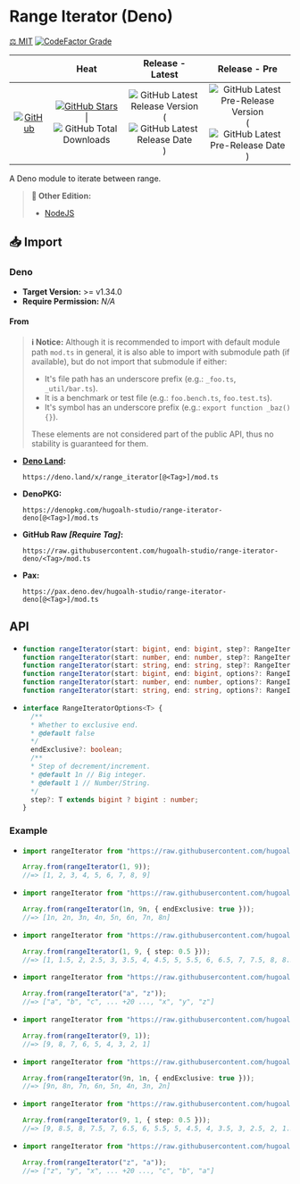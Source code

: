# Range Iterator (Deno)

[⚖️ MIT](./LICENSE.md)
[![CodeFactor Grade](https://img.shields.io/codefactor/grade/github/hugoalh-studio/range-iterator-deno?label=Grade&logo=codefactor&logoColor=ffffff&style=flat-square "CodeFactor Grade")](https://www.codefactor.io/repository/github/hugoalh-studio/range-iterator-deno)

|  | **Heat** | **Release - Latest** | **Release - Pre** |
|:-:|:-:|:-:|:-:|
| [![GitHub](https://img.shields.io/badge/GitHub-181717?logo=github&logoColor=ffffff&style=flat-square "GitHub")](https://github.com/hugoalh-studio/range-iterator-deno) | [![GitHub Stars](https://img.shields.io/github/stars/hugoalh-studio/range-iterator-deno?label=&logoColor=ffffff&style=flat-square "GitHub Stars")](https://github.com/hugoalh-studio/range-iterator-deno/stargazers) \| ![GitHub Total Downloads](https://img.shields.io/github/downloads/hugoalh-studio/range-iterator-deno/total?label=&style=flat-square "GitHub Total Downloads") | ![GitHub Latest Release Version](https://img.shields.io/github/release/hugoalh-studio/range-iterator-deno?sort=semver&label=&style=flat-square "GitHub Latest Release Version") (![GitHub Latest Release Date](https://img.shields.io/github/release-date/hugoalh-studio/range-iterator-deno?label=&style=flat-square "GitHub Latest Release Date")) | ![GitHub Latest Pre-Release Version](https://img.shields.io/github/release/hugoalh-studio/range-iterator-deno?include_prereleases&sort=semver&label=&style=flat-square "GitHub Latest Pre-Release Version") (![GitHub Latest Pre-Release Date](https://img.shields.io/github/release-date-pre/hugoalh-studio/range-iterator-deno?label=&style=flat-square "GitHub Latest Pre-Release Date")) |

A Deno module to iterate between range.

> **🔗 Other Edition:**
>
> - [NodeJS](https://github.com/hugoalh-studio/range-iterator-nodejs)

## 📥 Import

### Deno

- **Target Version:** >= v1.34.0
- **Require Permission:** *N/A*

#### From

> **ℹ️ Notice:** Although it is recommended to import with default module path `mod.ts` in general, it is also able to import with submodule path (if available), but do not import that submodule if either:
>
> - It's file path has an underscore prefix (e.g.: `_foo.ts`, `_util/bar.ts`).
> - It is a benchmark or test file (e.g.: `foo.bench.ts`, `foo.test.ts`).
> - It's symbol has an underscore prefix (e.g.: `export function _baz() {}`).
>
> These elements are not considered part of the public API, thus no stability is guaranteed for them.

- **[Deno Land](https://deno.land/x/range_iterator):**
  ```
  https://deno.land/x/range_iterator[@<Tag>]/mod.ts
  ```
- **DenoPKG:**
  ```
  https://denopkg.com/hugoalh-studio/range-iterator-deno[@<Tag>]/mod.ts
  ```
- **GitHub Raw *\[Require Tag\]*:**
  ```
  https://raw.githubusercontent.com/hugoalh-studio/range-iterator-deno/<Tag>/mod.ts
  ```
- **Pax:**
  ```
  https://pax.deno.dev/hugoalh-studio/range-iterator-deno[@<Tag>]/mod.ts
  ```

## API

- ```ts
  function rangeIterator(start: bigint, end: bigint, step?: RangeIteratorOptions<bigint>["step"]): Generator<bigint, void, unknown>;
  function rangeIterator(start: number, end: number, step?: RangeIteratorOptions<number>["step"]): Generator<number, void, unknown>;
  function rangeIterator(start: string, end: string, step?: RangeIteratorOptions<string>["step"]): Generator<string, void, unknown>;
  function rangeIterator(start: bigint, end: bigint, options?: RangeIteratorOptions<bigint>): Generator<bigint, void, unknown>;
  function rangeIterator(start: number, end: number, options?: RangeIteratorOptions<number>): Generator<number, void, unknown>;
  function rangeIterator(start: string, end: string, options?: RangeIteratorOptions<string>): Generator<string, void, unknown>;
  ```
- ```ts
  interface RangeIteratorOptions<T> {
    /**
    * Whether to exclusive end.
    * @default false
    */
    endExclusive?: boolean;
    /**
    * Step of decrement/increment.
    * @default 1n // Big integer.
    * @default 1 // Number/String.
    */
    step?: T extends bigint ? bigint : number;
  }
  ```

### Example

- ```ts
  import rangeIterator from "https://raw.githubusercontent.com/hugoalh-studio/range-iterator-deno/main/mod.ts";

  Array.from(rangeIterator(1, 9));
  //=> [1, 2, 3, 4, 5, 6, 7, 8, 9]
  ```
- ```ts
  import rangeIterator from "https://raw.githubusercontent.com/hugoalh-studio/range-iterator-deno/main/mod.ts";

  Array.from(rangeIterator(1n, 9n, { endExclusive: true }));
  //=> [1n, 2n, 3n, 4n, 5n, 6n, 7n, 8n]
  ```
- ```ts
  import rangeIterator from "https://raw.githubusercontent.com/hugoalh-studio/range-iterator-deno/main/mod.ts";

  Array.from(rangeIterator(1, 9, { step: 0.5 }));
  //=> [1, 1.5, 2, 2.5, 3, 3.5, 4, 4.5, 5, 5.5, 6, 6.5, 7, 7.5, 8, 8.5, 9]
  ```
- ```ts
  import rangeIterator from "https://raw.githubusercontent.com/hugoalh-studio/range-iterator-deno/main/mod.ts";

  Array.from(rangeIterator("a", "z"));
  //=> ["a", "b", "c", ... +20 ..., "x", "y", "z"]
  ```
- ```ts
  import rangeIterator from "https://raw.githubusercontent.com/hugoalh-studio/range-iterator-deno/main/mod.ts";

  Array.from(rangeIterator(9, 1));
  //=> [9, 8, 7, 6, 5, 4, 3, 2, 1]
  ```
- ```ts
  import rangeIterator from "https://raw.githubusercontent.com/hugoalh-studio/range-iterator-deno/main/mod.ts";

  Array.from(rangeIterator(9n, 1n, { endExclusive: true }));
  //=> [9n, 8n, 7n, 6n, 5n, 4n, 3n, 2n]
  ```
- ```ts
  import rangeIterator from "https://raw.githubusercontent.com/hugoalh-studio/range-iterator-deno/main/mod.ts";

  Array.from(rangeIterator(9, 1, { step: 0.5 }));
  //=> [9, 8.5, 8, 7.5, 7, 6.5, 6, 5.5, 5, 4.5, 4, 3.5, 3, 2.5, 2, 1.5, 1]
  ```
- ```ts
  import rangeIterator from "https://raw.githubusercontent.com/hugoalh-studio/range-iterator-deno/main/mod.ts";

  Array.from(rangeIterator("z", "a"));
  //=> ["z", "y", "x", ... +20 ..., "c", "b", "a"]
  ```
